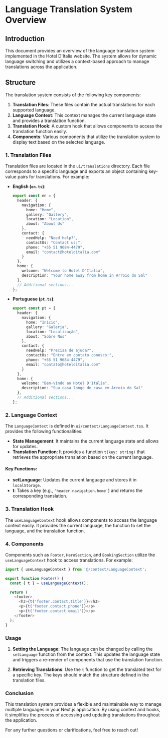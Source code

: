 # Language Translation System Overview

## Introduction

This document provides an overview of the language translation system implemented in the Hotel D'Italia website. The system allows for dynamic language switching and utilizes a context-based approach to manage translations across the application.

## Structure

The translation system consists of the following key components:

1. **Translation Files**: These files contain the actual translations for each supported language.
2. **Language Context**: This context manages the current language state and provides a translation function.
3. **Translation Hook**: A custom hook that allows components to access the translation function easily.
4. **Components**: Various components that utilize the translation system to display text based on the selected language.

### 1. Translation Files

Translation files are located in the `ui/translations` directory. Each file corresponds to a specific language and exports an object containing key-value pairs for translations. For example:

- **English (`en.ts`)**:
    ```typescript
    export const en = {
      header: {
        navigation: {
          home: "Home",
          gallery: "Gallery",
          location: "Location",
          about: "About Us"
        },
        contact: {
          needHelp: "Need help?",
          contactUs: "Contact us:",
          phone: "+55 51 9684-4479",
          email: "contact@hotelditalia.com"
        }
      },
      home: {
        welcome: "Welcome to Hotel D'Italia",
        description: "Your home away from home in Arroio do Sal"
      },
      // Additional sections...
    };
    ```

- **Portuguese (`pt.ts`)**:
    ```typescript
    export const pt = {
      header: {
        navigation: {
          home: "Início",
          gallery: "Galeria",
          location: "Localização",
          about: "Sobre Nós"
        },
        contact: {
          needHelp: "Precisa de ajuda?",
          contactUs: "Entre em contato conosco:",
          phone: "+55 51 9684-4479",
          email: "contato@hotelditalia.com"
        }
      },
      home: {
        welcome: "Bem-vindo ao Hotel D'Itália",
        description: "Sua casa longe de casa em Arroio do Sal"
      },
      // Additional sections...
    };
    ```

### 2. Language Context

The `LanguageContext` is defined in `ui/context/LanguageContext.tsx`. It provides the following functionalities:

- **State Management**: It maintains the current language state and allows for updates.
- **Translation Function**: It provides a function `t(key: string)` that retrieves the appropriate translation based on the current language.

#### Key Functions:
- **setLanguage**: Updates the current language and stores it in `localStorage`.
- **t**: Takes a key (e.g., `'header.navigation.home'`) and returns the corresponding translation.

### 3. Translation Hook

The `useLanguageContext` hook allows components to access the language context easily. It provides the current language, the function to set the language, and the translation function.

### 4. Components

Components such as `Footer`, `HeroSection`, and `BookingSection` utilize the `useLanguageContext` hook to access translations. For example:

```typescript
import { useLanguageContext } from '@/context/LanguageContext';

export function Footer() {
  const { t } = useLanguageContext();

  return (
    <footer>
      <h3>{t('footer.contact.title')}</h3>
      <p>{t('footer.contact.phone')}</p>
      <p>{t('footer.contact.email')}</p>
    </footer>
  );
}
```

### Usage

1. **Setting the Language**: The language can be changed by calling the `setLanguage` function from the context. This updates the language state and triggers a re-render of components that use the translation function.

2. **Retrieving Translations**: Use the `t` function to get the translated text for a specific key. The keys should match the structure defined in the translation files.

### Conclusion

This translation system provides a flexible and maintainable way to manage multiple languages in your Next.js application. By using context and hooks, it simplifies the process of accessing and updating translations throughout the application. 

For any further questions or clarifications, feel free to reach out!